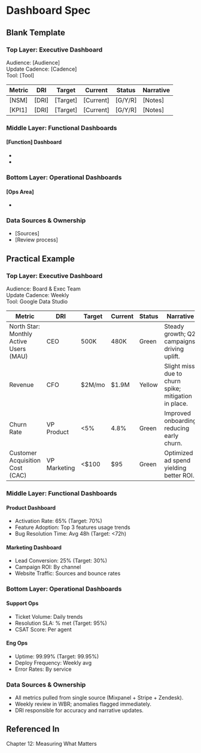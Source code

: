 # Dashboard Spec

## Blank Template

### Top Layer: Executive Dashboard
Audience: [Audience]  
Update Cadence: [Cadence]  
Tool: [Tool]  

| Metric | DRI | Target | Current | Status | Narrative |
|--------|-----|--------|---------|--------|-----------|
| [NSM] | [DRI] | [Target] | [Current] | [G/Y/R] | [Notes] |
| [KPI1] | [DRI] | [Target] | [Current] | [G/Y/R] | [Notes] |

### Middle Layer: Functional Dashboards
#### [Function] Dashboard
- [Metric]: [Target]
- [Metric]: [Target]

### Bottom Layer: Operational Dashboards
#### [Ops Area]
- [Metric]: [Target]

### Data Sources & Ownership
- [Sources]
- [Review process]

## Practical Example

### Top Layer: Executive Dashboard
Audience: Board & Exec Team  
Update Cadence: Weekly  
Tool: Google Data Studio  

| Metric | DRI | Target | Current | Status | Narrative |
|--------|-----|--------|---------|--------|-----------|
| North Star: Monthly Active Users (MAU) | CEO | 500K | 480K | Green | Steady growth; Q2 campaigns driving uplift. |
| Revenue | CFO | $2M/mo | $1.9M | Yellow | Slight miss due to churn spike; mitigation in place. |
| Churn Rate | VP Product | <5% | 4.8% | Green | Improved onboarding reducing early churn. |
| Customer Acquisition Cost (CAC) | VP Marketing | <$100 | $95 | Green | Optimized ad spend yielding better ROI. |

### Middle Layer: Functional Dashboards
#### Product Dashboard
- Activation Rate: 65% (Target: 70%)
- Feature Adoption: Top 3 features usage trends
- Bug Resolution Time: Avg 48h (Target: <72h)

#### Marketing Dashboard
- Lead Conversion: 25% (Target: 30%)
- Campaign ROI: By channel
- Website Traffic: Sources and bounce rates

### Bottom Layer: Operational Dashboards
#### Support Ops
- Ticket Volume: Daily trends
- Resolution SLA: % met (Target: 95%)
- CSAT Score: Per agent

#### Eng Ops
- Uptime: 99.99% (Target: 99.95%)
- Deploy Frequency: Weekly avg
- Error Rates: By service

### Data Sources & Ownership
- All metrics pulled from single source (Mixpanel + Stripe + Zendesk).
- Weekly review in WBR; anomalies flagged immediately.
- DRI responsible for accuracy and narrative updates.

## Referenced In
Chapter 12: Measuring What Matters
